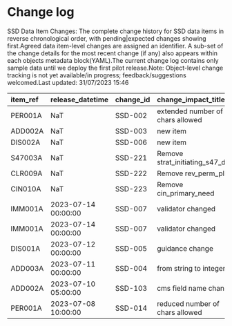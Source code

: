 # Change log
SSD Data Item Changes:
The complete change history for SSD data items in reverse chronological order, with pending|expected changes showing first.Agreed data item-level changes are assigned an identifier. A sub-set of the change details for the most recent change (if any) also appears within each objects metadata block(YAML).The current change log contains only sample data until we deploy the first pilot release.Note: Object-level change tracking is not yet available/in progress; feedback/suggestions welcomed.Last updated: 31/07/2023 15:46

| item_ref   | release_datetime    | change_id   | change_impact_title              | change_status   | change_type   | change_impact_notes   |
|:-----------|:--------------------|:------------|:---------------------------------|:----------------|:--------------|:----------------------|
| PER001A    | NaT                 | SSD-002     | extended number of chars allowed | pending         | Change        |                       |
| ADD002A    | NaT                 | SSD-003     | new item                         | pending         | New Feature   |                       |
| DIS002A    | NaT                 | SSD-006     | new item                         | pending         | New Feature   |                       |
| S47003A    | NaT                 | SSD-221     | Remove strat_initiating_s47_date | pending         | Depreciated   |                       |
| CLR009A    | NaT                 | SSD-222     | Remove rev_perm_plan             | pending         | Depreciated   |                       |
| CIN010A    | NaT                 | SSD-223     | Remove cin_primary_need          | pending         | Depreciated   |                       |
| IMM001A    | 2023-07-14 00:00:00 | SSD-007     | validator changed                | released        | Change        |                       |
| IMM001A    | 2023-07-14 00:00:00 | SSD-007     | validator changed                | released        | Change        |                       |
| DIS001A    | 2023-07-12 00:00:00 | SSD-005     | guidance change                  | released        | Change        |                       |
| ADD003A    | 2023-07-11 00:00:00 | SSD-004     | from string to integer           | released        | Bug Fix       |                       |
| ADD002A    | 2023-07-10 05:00:00 | SSD-103     | cms field name change            | released        | Change        |                       |
| PER001A    | 2023-07-08 10:00:00 | SSD-014     | reduced number of chars allowed  | released        | Change        |                       |